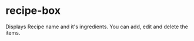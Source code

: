 # recipe-box  

Displays Recipe name and it's ingredients. You can add, edit and delete the items. 
